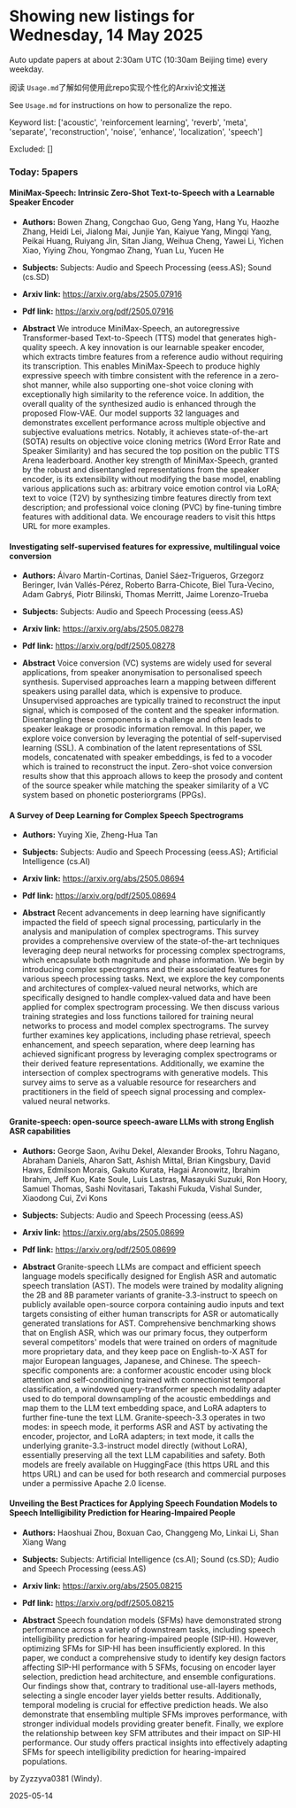 # Showing new listings for Wednesday, 14 May 2025
Auto update papers at about 2:30am UTC (10:30am Beijing time) every weekday.


阅读 `Usage.md`了解如何使用此repo实现个性化的Arxiv论文推送

See `Usage.md` for instructions on how to personalize the repo. 


Keyword list: ['acoustic', 'reinforcement learning', 'reverb', 'meta', 'separate', 'reconstruction', 'noise', 'enhance', 'localization', 'speech']


Excluded: []


### Today: 5papers 
#### MiniMax-Speech: Intrinsic Zero-Shot Text-to-Speech with a Learnable Speaker Encoder
 - **Authors:** Bowen Zhang, Congchao Guo, Geng Yang, Hang Yu, Haozhe Zhang, Heidi Lei, Jialong Mai, Junjie Yan, Kaiyue Yang, Mingqi Yang, Peikai Huang, Ruiyang Jin, Sitan Jiang, Weihua Cheng, Yawei Li, Yichen Xiao, Yiying Zhou, Yongmao Zhang, Yuan Lu, Yucen He
 - **Subjects:** Subjects:
Audio and Speech Processing (eess.AS); Sound (cs.SD)
 - **Arxiv link:** https://arxiv.org/abs/2505.07916

 - **Pdf link:** https://arxiv.org/pdf/2505.07916

 - **Abstract**
 We introduce MiniMax-Speech, an autoregressive Transformer-based Text-to-Speech (TTS) model that generates high-quality speech. A key innovation is our learnable speaker encoder, which extracts timbre features from a reference audio without requiring its transcription. This enables MiniMax-Speech to produce highly expressive speech with timbre consistent with the reference in a zero-shot manner, while also supporting one-shot voice cloning with exceptionally high similarity to the reference voice. In addition, the overall quality of the synthesized audio is enhanced through the proposed Flow-VAE. Our model supports 32 languages and demonstrates excellent performance across multiple objective and subjective evaluations metrics. Notably, it achieves state-of-the-art (SOTA) results on objective voice cloning metrics (Word Error Rate and Speaker Similarity) and has secured the top position on the public TTS Arena leaderboard. Another key strength of MiniMax-Speech, granted by the robust and disentangled representations from the speaker encoder, is its extensibility without modifying the base model, enabling various applications such as: arbitrary voice emotion control via LoRA; text to voice (T2V) by synthesizing timbre features directly from text description; and professional voice cloning (PVC) by fine-tuning timbre features with additional data. We encourage readers to visit this https URL for more examples.
#### Investigating self-supervised features for expressive, multilingual voice conversion
 - **Authors:** Álvaro Martín-Cortinas, Daniel Sáez-Trigueros, Grzegorz Beringer, Iván Vallés-Pérez, Roberto Barra-Chicote, Biel Tura-Vecino, Adam Gabryś, Piotr Bilinski, Thomas Merritt, Jaime Lorenzo-Trueba
 - **Subjects:** Subjects:
Audio and Speech Processing (eess.AS)
 - **Arxiv link:** https://arxiv.org/abs/2505.08278

 - **Pdf link:** https://arxiv.org/pdf/2505.08278

 - **Abstract**
 Voice conversion (VC) systems are widely used for several applications, from speaker anonymisation to personalised speech synthesis. Supervised approaches learn a mapping between different speakers using parallel data, which is expensive to produce. Unsupervised approaches are typically trained to reconstruct the input signal, which is composed of the content and the speaker information. Disentangling these components is a challenge and often leads to speaker leakage or prosodic information removal. In this paper, we explore voice conversion by leveraging the potential of self-supervised learning (SSL). A combination of the latent representations of SSL models, concatenated with speaker embeddings, is fed to a vocoder which is trained to reconstruct the input. Zero-shot voice conversion results show that this approach allows to keep the prosody and content of the source speaker while matching the speaker similarity of a VC system based on phonetic posteriorgrams (PPGs).
#### A Survey of Deep Learning for Complex Speech Spectrograms
 - **Authors:** Yuying Xie, Zheng-Hua Tan
 - **Subjects:** Subjects:
Audio and Speech Processing (eess.AS); Artificial Intelligence (cs.AI)
 - **Arxiv link:** https://arxiv.org/abs/2505.08694

 - **Pdf link:** https://arxiv.org/pdf/2505.08694

 - **Abstract**
 Recent advancements in deep learning have significantly impacted the field of speech signal processing, particularly in the analysis and manipulation of complex spectrograms. This survey provides a comprehensive overview of the state-of-the-art techniques leveraging deep neural networks for processing complex spectrograms, which encapsulate both magnitude and phase information. We begin by introducing complex spectrograms and their associated features for various speech processing tasks. Next, we explore the key components and architectures of complex-valued neural networks, which are specifically designed to handle complex-valued data and have been applied for complex spectrogram processing. We then discuss various training strategies and loss functions tailored for training neural networks to process and model complex spectrograms. The survey further examines key applications, including phase retrieval, speech enhancement, and speech separation, where deep learning has achieved significant progress by leveraging complex spectrograms or their derived feature representations. Additionally, we examine the intersection of complex spectrograms with generative models. This survey aims to serve as a valuable resource for researchers and practitioners in the field of speech signal processing and complex-valued neural networks.
#### Granite-speech: open-source speech-aware LLMs with strong English ASR capabilities
 - **Authors:** George Saon, Avihu Dekel, Alexander Brooks, Tohru Nagano, Abraham Daniels, Aharon Satt, Ashish Mittal, Brian Kingsbury, David Haws, Edmilson Morais, Gakuto Kurata, Hagai Aronowitz, Ibrahim Ibrahim, Jeff Kuo, Kate Soule, Luis Lastras, Masayuki Suzuki, Ron Hoory, Samuel Thomas, Sashi Novitasari, Takashi Fukuda, Vishal Sunder, Xiaodong Cui, Zvi Kons
 - **Subjects:** Subjects:
Audio and Speech Processing (eess.AS)
 - **Arxiv link:** https://arxiv.org/abs/2505.08699

 - **Pdf link:** https://arxiv.org/pdf/2505.08699

 - **Abstract**
 Granite-speech LLMs are compact and efficient speech language models specifically designed for English ASR and automatic speech translation (AST). The models were trained by modality aligning the 2B and 8B parameter variants of granite-3.3-instruct to speech on publicly available open-source corpora containing audio inputs and text targets consisting of either human transcripts for ASR or automatically generated translations for AST. Comprehensive benchmarking shows that on English ASR, which was our primary focus, they outperform several competitors' models that were trained on orders of magnitude more proprietary data, and they keep pace on English-to-X AST for major European languages, Japanese, and Chinese. The speech-specific components are: a conformer acoustic encoder using block attention and self-conditioning trained with connectionist temporal classification, a windowed query-transformer speech modality adapter used to do temporal downsampling of the acoustic embeddings and map them to the LLM text embedding space, and LoRA adapters to further fine-tune the text LLM. Granite-speech-3.3 operates in two modes: in speech mode, it performs ASR and AST by activating the encoder, projector, and LoRA adapters; in text mode, it calls the underlying granite-3.3-instruct model directly (without LoRA), essentially preserving all the text LLM capabilities and safety. Both models are freely available on HuggingFace (this https URL and this https URL) and can be used for both research and commercial purposes under a permissive Apache 2.0 license.
#### Unveiling the Best Practices for Applying Speech Foundation Models to Speech Intelligibility Prediction for Hearing-Impaired People
 - **Authors:** Haoshuai Zhou, Boxuan Cao, Changgeng Mo, Linkai Li, Shan Xiang Wang
 - **Subjects:** Subjects:
Artificial Intelligence (cs.AI); Sound (cs.SD); Audio and Speech Processing (eess.AS)
 - **Arxiv link:** https://arxiv.org/abs/2505.08215

 - **Pdf link:** https://arxiv.org/pdf/2505.08215

 - **Abstract**
 Speech foundation models (SFMs) have demonstrated strong performance across a variety of downstream tasks, including speech intelligibility prediction for hearing-impaired people (SIP-HI). However, optimizing SFMs for SIP-HI has been insufficiently explored. In this paper, we conduct a comprehensive study to identify key design factors affecting SIP-HI performance with 5 SFMs, focusing on encoder layer selection, prediction head architecture, and ensemble configurations. Our findings show that, contrary to traditional use-all-layers methods, selecting a single encoder layer yields better results. Additionally, temporal modeling is crucial for effective prediction heads. We also demonstrate that ensembling multiple SFMs improves performance, with stronger individual models providing greater benefit. Finally, we explore the relationship between key SFM attributes and their impact on SIP-HI performance. Our study offers practical insights into effectively adapting SFMs for speech intelligibility prediction for hearing-impaired populations.


by Zyzzyva0381 (Windy). 


2025-05-14
